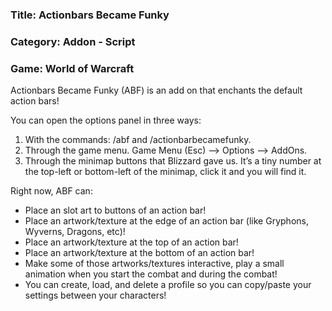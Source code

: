### Title: Actionbars Became Funky
### Category: Addon - Script
### Game: World of Warcraft

Actionbars Became Funky (ABF) is an add on that enchants the default action bars!

You can open the options panel in three ways:
1. With the commands: /abf and /actionbarbecamefunky.
2. Through the game menu. Game Menu (Esc) --> Options --> AddOns.
3. Through the minimap buttons that Blizzard gave us. It’s a tiny number at the top-left or bottom-left of the minimap, click it and you will find it.

Right now, ABF can:
- Place an slot art to buttons of an action bar!
- Place an artwork/texture at the edge of an action bar (like Gryphons, Wyverns, Dragons, etc)!
- Place an artwork/texture at the top of an action bar!
- Place an artwork/texture at the bottom of an action bar!
- Make some of those artworks/textures interactive, play a small animation when you start the combat and during the combat!
- You can create, load, and delete a profile so you can copy/paste your settings between your characters!
